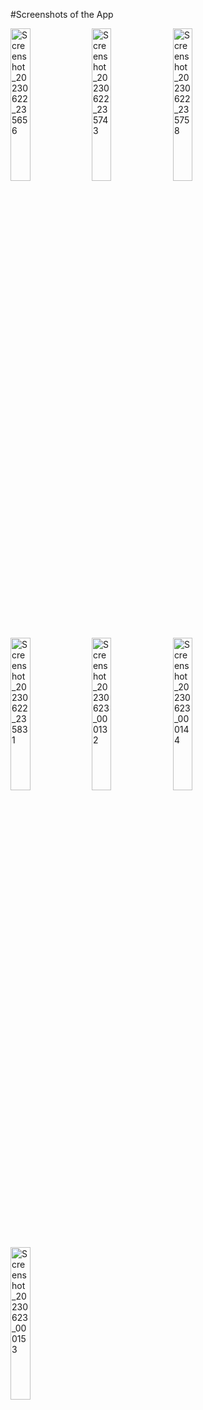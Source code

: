 #Screenshots of the App

<img src="https://github.com/ShreeCS/Stocks-Android-App/assets/113189060/970d1ead-3e2f-4244-b473-151754547b7c" alt="Screenshot_20230622_235656" width="25%">
<img src="https://github.com/ShreeCS/Stocks-Android-App/assets/113189060/80a70e2d-2978-4126-9f88-40b46e1d2c50" alt="Screenshot_20230622_235743" width="25%">
<img src="https://github.com/ShreeCS/Stocks-Android-App/assets/113189060/635fa274-f89e-4247-9f6f-5df807fa534d" alt="Screenshot_20230622_235758" width="25%">
<img src="https://github.com/ShreeCS/Stocks-Android-App/assets/113189060/3e9b9a98-bace-4949-afe8-b8c02741bf78" alt="Screenshot_20230622_235831" width="25%">
<img src="https://github.com/ShreeCS/Stocks-Android-App/assets/113189060/0916d1a8-5194-49ca-be55-9d2548ada33e" alt="Screenshot_20230623_000132" width="25%">
<img src="https://github.com/ShreeCS/Stocks-Android-App/assets/113189060/7e9d5742-cf8b-4ed5-b15d-197af80fc73f" alt="Screenshot_20230623_000144" width="25%">
<img src="https://github.com/ShreeCS/Stocks-Android-App/assets/113189060/5c2b220a-3d61-4fa0-836d-b63c2439c0f1" alt="Screenshot_20230623_000153" width="25%">
